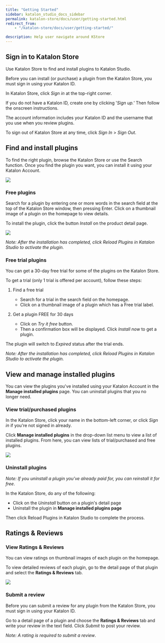 ```yaml
---
title: "Getting Started"
sidebar: katalon_studio_docs_sidebar
permalink: katalon-store/docs/user/getting-started.html
redirect_from:
    - "/katalon-store/docs/user/getting-started/"

description: Help user navigate around KStore
---
```


## Sign in to Katalon Store

Use Katalon Store to find and install plugins to Katalon Studio.

Before you can install (or purchase) a plugin from the Katalon Store, you must sign in using your Katalon ID.

In Katalon Store, click _Sign in_ at the top-right corner. 

If you do not have a Katalon ID, create one by clicking '_Sign up.'_ Then follow the onscreen instructions.

The account information includes your Katalon ID and the username that you use when you review plugins. 

To sign out of Katalon Store at any time, click _Sign In_ > _Sign Out_.


## Find and install plugins

To find the right plugin, browse the Katalon Store or use the Search function. Once you find the plugin you want, you can install it using your Katalon Account.

![](../../../images/katalon-store/docs/user/store-browse.png)

### Free plugins

Search for a plugin by entering one or more words in the search field at the top of the Katalon Store window, then pressing Enter. Click on a thumbnail image of a plugin on the homepage to view details.

To install the plugin, click the button _Install_ on the product detail page. 

![](../../../images/katalon-store/docs/user/store-install-plugin.png)

_Note: After the installation has completed, click Reload Plugins in Katalon Studio to activate the plugin._


### Free trial plugins

You can get a 30-day free trial for some of the plugins on the Katalon Store. 

To get a trial (only 1 trial is offered per account), follow these steps:

1. Find a free trial

    *   Search for a trial in the search field on the homepage.
    *   Click on a thumbnail image of a plugin which has a Free trial label.

2. Get a plugin FREE for 30 days

    *   Click on _Try it free_ button.
    *   Then a confirmation box will be displayed. Click _Install now_ to get a plugin.

The plugin will switch to _Expired_ status after the trial ends.

_Note: After the installation has completed, click Reload Plugins in Katalon Studio to activate the plugin._


## View and manage installed plugins 

You can view the plugins you've installed using your Katalon Account in the **Manage installed plugins** page. You can uninstall plugins that you no longer need.

### View trial/purchased plugins

In the Katalon Store, click your name in the bottom-left corner, or click _Sign in_ if you're not signed in already.

Click **Manage installed plugins** in the drop-down list menu to view a list of installed plugins. From here, you can view lists of trial/purchased and free plugins.

![](../../../images/katalon-store/docs/user/store-manage-plugin.png)


### Uninstall plugins

_Note: If you uninstall a plugin you've already paid for, you can reinstall it for free_.

In the Katalon Store, do any of the following:

*   Click on the _Uninstall_ button on a plugin's detail page
*   Uninstall the plugin in **Manage installed plugins page**

Then click Reload Plugins in Katalon Studio to complete the process. 


## Ratings & Reviews

### View Ratings & Reviews

You can view ratings on thumbnail images of each plugin on the homepage.

To view detailed reviews of each plugin, go to the detail page of that plugin and select the **Ratings & Reviews** tab.

![](../../../images/katalon-store/docs/user/store-rating.png)

### Submit a review

Before you can submit a review for any plugin from the Katalon Store, you must sign in using your Katalon ID.

Go to a detail page of a plugin and choose the **Ratings & Reviews** tab and write your review in the text field. Click _Submit_ to post your review.

_Note: A rating is required to submit a review_.
